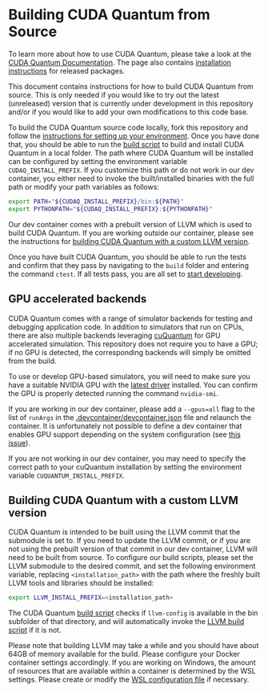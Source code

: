# Building CUDA Quantum from Source

To learn more about how to use CUDA Quantum, please take a look at the [CUDA
Quantum Documentation][cuda_quantum_docs]. The page also contains [installation
instructions][official_install] for released packages.

[cuda_quantum_docs]: https://nvidia.github.io/cuda-quantum/
[official_install]: https://nvidia.github.io/cuda-quantum/latest/install.html

This document contains instructions for how to build CUDA Quantum from source.
This is only needed if you would like to try out the latest (unreleased) version
that is currently under development in this repository and/or if you would like
to add your own modifications to this code base.

To build the CUDA Quantum source code locally, fork this repository and follow
the [instructions for setting up your environment](./Dev_Setup.md). Once you
have done that, you should be able to run the [build
script](./scripts/build_cudaq.sh) to build and install CUDA Quantum in a local
folder. The path where CUDA Quantum will be installed can be configured by
setting the environment variable `CUDAQ_INSTALL_PREFIX`. If you customize this
path or do not work in our dev container, you either need to invoke the
built/installed binaries with the full path or modify your path variables as
follows:

```bash
export PATH="${CUDAQ_INSTALL_PREFIX}/bin:${PATH}"
export PYTHONPATH="${CUDAQ_INSTALL_PREFIX}:${PYTHONPATH}"
```

Our dev container comes with a prebuilt version of LLVM which is used to build
CUDA Quantum. If you are working outside our container, please see the
instructions for [building CUDA Quantum with a custom LLVM
version](#building-cuda-quantum-with-a-custom-llvm-version).

Once you have built CUDA Quantum, you should be able to run the tests and
confirm that they pass by navigating to the `build` folder and entering the
command `ctest`. If all tests pass, you are all set to [start
developing](./Developing.md).

## GPU accelerated backends

CUDA Quantum comes with a range of simulator backends for testing and debugging
application code. In addition to simulators that run on CPUs, there are also
multiple backends leveraging [cuQuantum][cuquantum] for GPU accelerated
simulation. This repository does not require you to have a GPU; if no GPU is
detected, the corresponding backends will simply be omitted from the build.

To use or develop GPU-based simulators, you will need to make sure you have a
suitable NVIDIA GPU with the [latest driver][nvidia_driver] installed. You can
confirm the GPU is properly detected running the command `nvidia-smi`.

If you are working in our dev container, please add a `--gpus=all` flag to the
list of `runArgs` in the
[.devcontainer/devcontainer.json](.devcontainer/devcontainer.json) file and
relaunch the container. It is unfortunately not possible to define a dev
container that enables GPU support depending on the system configuration (see
[this issue](https://github.com/airo-ugent/airo-ros/issues/17)).

If you are not working in our dev container, you may need to specify the correct
path to your cuQuantum installation by setting the environment variable
`CUQUANTUM_INSTALL_PREFIX`.

[cuquantum]: https://developer.nvidia.com/cuquantum-sdk
[nvidia_driver]: https://www.nvidia.com/download/index.aspx

## Building CUDA Quantum with a custom LLVM version

CUDA Quantum is intended to be built using the LLVM commit that the submodule is
set to. If you need to update the LLVM commit, or if you are not using the
prebuilt version of that commit in our dev container, LLVM will need to be built
from source. To configure our build scripts, please set the LLVM submodule to
the desired commit, and set the following environment variable, replacing
`<installation_path>` with the path where the freshly built LLVM tools and
libraries should be installed:

```bash
export LLVM_INSTALL_PREFIX=<installation_path>
```

The CUDA Quantum [build script](./scripts/build_cudaq.sh) checks if
`llvm-config` is available in the bin subfolder of that directory, and will
automatically invoke the [LLVM build script](./scripts/build_llvm.sh) if it is
not.

Please note that building LLVM may take a while and you should have about 64GB
of memory available for the build. Please configure your Docker container
settings accordingly. If you are working on Windows, the amount of resources
that are available within a container is determined by the WSL settings. Please
create or modify the [WSL configuration file][wsl_config] if necessary.

[wsl_config]: https://learn.microsoft.com/en-us/windows/wsl/wsl-config
